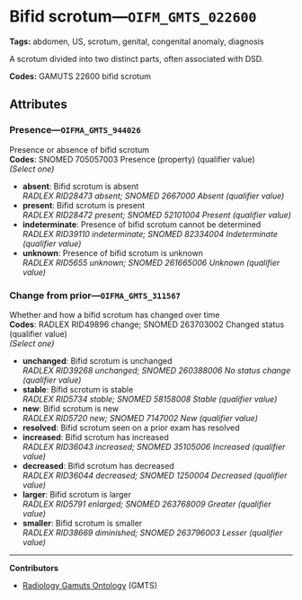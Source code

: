 # Bifid scrotum—`OIFM_GMTS_022600`

**Tags:** abdomen, US, scrotum, genital, congenital anomaly, diagnosis

A scrotum divided into two distinct parts, often associated with DSD.

**Codes:** GAMUTS 22600 bifid scrotum

## Attributes

### Presence—`OIFMA_GMTS_944026`

Presence or absence of bifid scrotum  
**Codes**: SNOMED 705057003 Presence (property) (qualifier value)  
*(Select one)*

- **absent**: Bifid scrotum is absent  
_RADLEX RID28473 absent; SNOMED 2667000 Absent (qualifier value)_
- **present**: Bifid scrotum is present  
_RADLEX RID28472 present; SNOMED 52101004 Present (qualifier value)_
- **indeterminate**: Presence of bifid scrotum cannot be determined  
_RADLEX RID39110 indeterminate; SNOMED 82334004 Indeterminate (qualifier value)_
- **unknown**: Presence of bifid scrotum is unknown  
_RADLEX RID5655 unknown; SNOMED 261665006 Unknown (qualifier value)_

### Change from prior—`OIFMA_GMTS_311567`

Whether and how a bifid scrotum has changed over time  
**Codes**: RADLEX RID49896 change; SNOMED 263703002 Changed status (qualifier value)  
*(Select one)*

- **unchanged**: Bifid scrotum is unchanged  
_RADLEX RID39268 unchanged; SNOMED 260388006 No status change (qualifier value)_
- **stable**: Bifid scrotum is stable  
_RADLEX RID5734 stable; SNOMED 58158008 Stable (qualifier value)_
- **new**: Bifid scrotum is new  
_RADLEX RID5720 new; SNOMED 7147002 New (qualifier value)_
- **resolved**: Bifid scrotum seen on a prior exam has resolved  
- **increased**: Bifid scrotum has increased  
_RADLEX RID36043 increased; SNOMED 35105006 Increased (qualifier value)_
- **decreased**: Bifid scrotum has decreased  
_RADLEX RID36044 decreased; SNOMED 1250004 Decreased (qualifier value)_
- **larger**: Bifid scrotum is larger  
_RADLEX RID5791 enlarged; SNOMED 263768009 Greater (qualifier value)_
- **smaller**: Bifid scrotum is smaller  
_RADLEX RID38669 diminished; SNOMED 263796003 Lesser (qualifier value)_

---

**Contributors**

- [Radiology Gamuts Ontology](https://gamuts.net/) (GMTS)